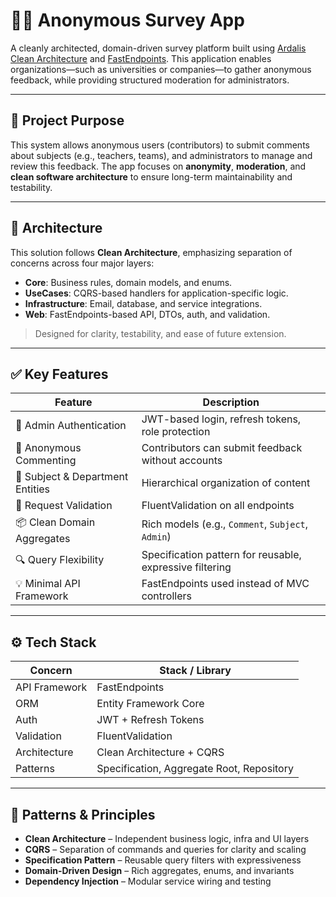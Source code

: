 # 🕵️‍♂️ Anonymous Survey App

A cleanly architected, domain-driven survey platform built using [Ardalis Clean Architecture](https://github.com/ardalis/CleanArchitecture) and [FastEndpoints](https://fast-endpoints.com). This application enables organizations—such as universities or companies—to gather anonymous feedback, while providing structured moderation for administrators.

---

## 🧠 Project Purpose

This system allows anonymous users (contributors) to submit comments about subjects (e.g., teachers, teams), and administrators to manage and review this feedback. The app focuses on **anonymity**, **moderation**, and **clean software architecture** to ensure long-term maintainability and testability.

---

## 🔧 Architecture 

This solution follows **Clean Architecture**, emphasizing separation of concerns across four major layers:

- **Core**: Business rules, domain models, and enums.
- **UseCases**: CQRS-based handlers for application-specific logic.
- **Infrastructure**: Email, database, and service integrations.
- **Web**: FastEndpoints-based API, DTOs, auth, and validation.

> Designed for clarity, testability, and ease of future extension.

---

## ✅ Key Features

| Feature                         | Description                                                   |
|----------------------------------|---------------------------------------------------------------|
| 🔐 Admin Authentication         | JWT-based login, refresh tokens, role protection              |
| 💬 Anonymous Commenting         | Contributors can submit feedback without accounts             |
| 📄 Subject & Department Entities | Hierarchical organization of content                         |
| 🧪 Request Validation           | FluentValidation on all endpoints                             |
| 📦 Clean Domain Aggregates      | Rich models (e.g., `Comment`, `Subject`, `Admin`)             |
| 🔍 Query Flexibility            | Specification pattern for reusable, expressive filtering      |
| 💡 Minimal API Framework        | FastEndpoints used instead of MVC controllers                 |

---

## ⚙️ Tech Stack

| Concern          | Stack / Library                              |
|------------------|----------------------------------------------|
| API Framework     | FastEndpoints                                |
| ORM               | Entity Framework Core                        |
| Auth              | JWT + Refresh Tokens                         |
| Validation        | FluentValidation                             |
| Architecture      | Clean Architecture + CQRS                    |
| Patterns          | Specification, Aggregate Root, Repository    |

---

## 🧱 Patterns & Principles

- **Clean Architecture** – Independent business logic, infra and UI layers
- **CQRS** – Separation of commands and queries for clarity and scaling
- **Specification Pattern** – Reusable query filters with expressiveness
- **Domain-Driven Design** – Rich aggregates, enums, and invariants
- **Dependency Injection** – Modular service wiring and testing





